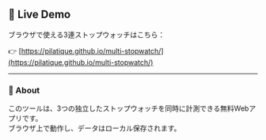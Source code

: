 ## 🔗 Live Demo
ブラウザで使える3連ストップウォッチはこちら：

👉 [https://pilatique.github.io/multi-stopwatch/](https://pilatique.github.io/multi-stopwatch/)

---

### 🧭 About
このツールは、3つの独立したストップウォッチを同時に計測できる無料Webアプリです。  
ブラウザ上で動作し、データはローカル保存されます。

